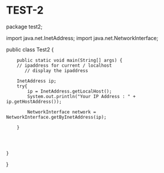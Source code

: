 # TEST-2
package test2;

import java.net.InetAddress;
import java.net.NetworkInterface;


public class Test2 {

        public static void main(String[] args) {
        // ipaddress for current / localhost
           // display the ipaddress 
            
        InetAddress ip;
        try{
            ip = InetAddress.getLocalHost();
            System.out.println("Your IP Address : " + ip.getHostAddress());
            
            NetworkInterface network = NetworkInterface.getByInetAddress(ip);
            
        }
        
        
                
        
    }
    
}
